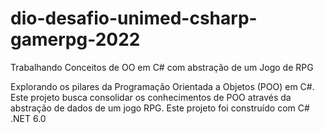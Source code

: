 # dio-desafio-unimed-csharp-gamerpg-2022
Trabalhando Conceitos de OO em C# com abstração de um Jogo de RPG

Explorando os pilares da Programação Orientada a Objetos (POO) em C#. Este projeto busca consolidar os conhecimentos de POO através da abstração de dados de um jogo RPG. Este projeto foi construído com C# .NET 6.0
